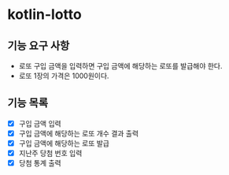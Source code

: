 # kotlin-lotto

## 기능 요구 사항
- 로또 구입 금액을 입력하면 구입 금액에 해당하는 로또를 발급해야 한다. 
- 로또 1장의 가격은 1000원이다.

## 기능 목록
- [x] 구입 금액 입력
- [x] 구입 금액에 해당하는 로또 개수 결과 출력
- [x] 구입 금액에 해당하는 로또 발급
- [x] 지난주 당첨 번호 입력
- [x] 당첨 통계 출력